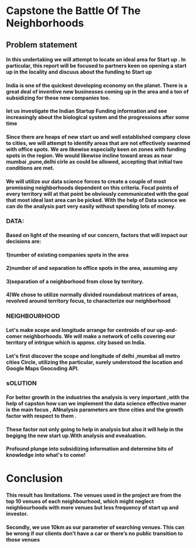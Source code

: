 
# Capstone the Battle Of The Neighborhoods

## Problem statement

#### In this undertaking we will attempt to locate an ideal area for Start up . In particular, this report will be focused to partners keen on opening a start up in the locality  and discuus about the funding to Start up
#### India is one of the quickest developing economy on the planet. There is a great deal of inventive new businesses coming up in the area and a ton of subsidizing for these new companies too. 

#### let us investigate the Indian Startup Funding information and see increasingly about the biological system and the progressions after some time

#### Since there are heaps of new start uo and well established company close to cities, we will attempt to identify areas that are not effectively swarmed with office spots. We are likewise especially keen on zones with funding spots in the region. We would likewise incline toward areas as near mumbai ,pune,delhi  cirle as could be allowed, accepting that initial two conditions are met. 


#### We will utilize our data science forces to create a couple of most promissing neighborhoods dependent on this criteria. Focal points of every territory will at that point be obviously communicated with the goal that most ideal last area can be picked. With the help of Data science we can do the analysis part very easily without spending lots of money.

### DATA:

#### Based on light of the meaning of our concern, factors that will impact our decisions are: 

#### 1)number of existing companies spots in the area 

#### 2)number of and separation to office spots in the area, assuming any 

#### 3)separation of a neighborhood from close by territory. 

#### 4)We chose to utilize normally divided roundabout matrices of areas, revolved around territory focus, to characterize our neighborhood

### NEIGHBOURHOOD 


#### Let's make scope and longitude arrange for centroids of our up-and-comer neighborhoods. We will make a network of cells covering our territory of intrigue which is approx. city based on India. 

#### Let's first discover the scope and longitude of delhi ,mumbai all metro cities Circle, utilizing the particular, surely understood the location and Google Maps Geocoding API.

### sOLUTION

#### For better growth in the industries the analysis is very important ,with the help of capston how can we implement the data science effective maner is the main focus , ANnalysis parameters are thne cities and the growth factor with respect to them .
#### These factor not only going to help in analysis but also it will help in the begigng the new start up.With analysis and evealuation.
#### Profound plunge into subsidizing information and determine bits of knowledge into what's to come!

# Conclusion

#### This result has limitations. The venues used in the project are from the top 10 venues of each neighbourhood, which might neglect neighbourhoods with more venues but less frequency of start up and investor.

#### Secondly, we use 10km as our parameter of searching venues. This can be wrong if our clients don’t have a car or there’s no public transition to those venues


```python

```
